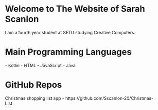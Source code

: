 <h1>Welcome to The Website of Sarah Scanlon</h1>
I am a fourth year student at SETU studying Creative Computers.

<h1>Main Programming Languages</h1>
- Kotlin
- HTML
- JavaScript
- Java

<h1>GitHub Repos</h1>
Christmas shopping list app - https://github.com/Sscanlon-20/Christmas-List
